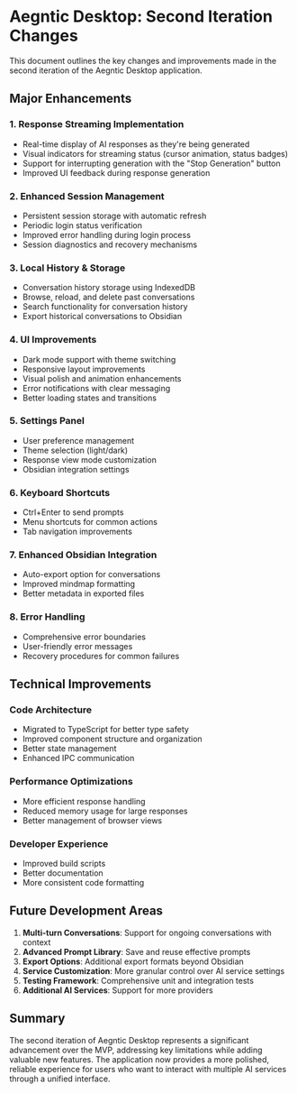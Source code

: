 # Aegntic Desktop: Second Iteration Changes

This document outlines the key changes and improvements made in the second iteration of the Aegntic Desktop application.

## Major Enhancements

### 1. Response Streaming Implementation
- Real-time display of AI responses as they're being generated
- Visual indicators for streaming status (cursor animation, status badges)
- Support for interrupting generation with the "Stop Generation" button
- Improved UI feedback during response generation

### 2. Enhanced Session Management
- Persistent session storage with automatic refresh
- Periodic login status verification
- Improved error handling during login process
- Session diagnostics and recovery mechanisms

### 3. Local History & Storage
- Conversation history storage using IndexedDB
- Browse, reload, and delete past conversations
- Search functionality for conversation history
- Export historical conversations to Obsidian

### 4. UI Improvements
- Dark mode support with theme switching
- Responsive layout improvements
- Visual polish and animation enhancements
- Error notifications with clear messaging
- Better loading states and transitions

### 5. Settings Panel
- User preference management
- Theme selection (light/dark)
- Response view mode customization
- Obsidian integration settings

### 6. Keyboard Shortcuts
- Ctrl+Enter to send prompts
- Menu shortcuts for common actions
- Tab navigation improvements

### 7. Enhanced Obsidian Integration
- Auto-export option for conversations
- Improved mindmap formatting
- Better metadata in exported files

### 8. Error Handling
- Comprehensive error boundaries
- User-friendly error messages
- Recovery procedures for common failures

## Technical Improvements

### Code Architecture
- Migrated to TypeScript for better type safety
- Improved component structure and organization
- Better state management
- Enhanced IPC communication

### Performance Optimizations
- More efficient response handling
- Reduced memory usage for large responses
- Better management of browser views

### Developer Experience
- Improved build scripts
- Better documentation
- More consistent code formatting

## Future Development Areas

1. **Multi-turn Conversations**: Support for ongoing conversations with context
2. **Advanced Prompt Library**: Save and reuse effective prompts
3. **Export Options**: Additional export formats beyond Obsidian
4. **Service Customization**: More granular control over AI service settings
5. **Testing Framework**: Comprehensive unit and integration tests
6. **Additional AI Services**: Support for more providers

## Summary

The second iteration of Aegntic Desktop represents a significant advancement over the MVP, addressing key limitations while adding valuable new features. The application now provides a more polished, reliable experience for users who want to interact with multiple AI services through a unified interface.
